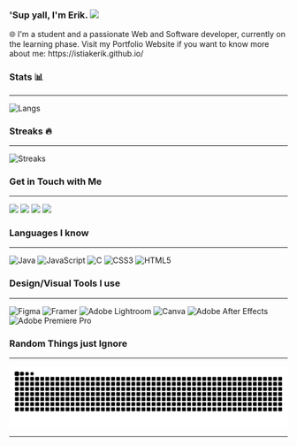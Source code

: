 ### 'Sup yall, I'm Erik. <img src = "https://raw.githubusercontent.com/MartinHeinz/MartinHeinz/master/wave.gif" width = 30px>



<p>🌐 I'm a student and a passionate Web and Software developer, currently on the learning phase. Visit my Portfolio Website if you want to know more about me:  https://istiakerik.github.io/ </p>
<p></p>




### Stats 📊

---
![Langs](https://github-readme-stats.vercel.app/api/top-langs/?username=istiakerik&show_icons=true&hide_border=false&theme=jolly&count_private=true&include_all_commits=true&layout=compact)


### Streaks 🔥

---
![Streaks](http://github-readme-streak-stats.herokuapp.com?user=istiakerik&theme=jolly&date_format=j%20M%5B%20Y%5D)


### Get in Touch with Me

---

 
<div> 
  <a href="https://www.instagram.com/istiakahmed.erik/" target="_blank"><img src="https://img.shields.io/badge/-Instagram-%23E4405F?style=for-the-badge&logo=instagram&logoColor=white" target="_blank"></a>
 <a href="https://discord.gg/" target="_blank"><img src="https://img.shields.io/badge/Discord-7289DA?style=for-the-badge&logo=discord&logoColor=white" target="_blank"></a> 
  <a href = "mailto:istiakahmederik@gmail.com"><img src="https://img.shields.io/badge/-Gmail-%23333?style=for-the-badge&logo=gmail&logoColor=white" target="_blank"></a>
  <a href="https://www.linkedin.com/" target="_blank"><img src="https://img.shields.io/badge/-LinkedIn-%230077B5?style=for-the-badge&logo=linkedin&logoColor=white" target="_blank"></a> 
  
</div>

### Languages I know

---


![Java](https://img.shields.io/badge/-Java-000?style=for-the-badge&logo=java)
![JavaScript](https://img.shields.io/badge/-JavaScript-000?style=for-the-badge&logo=javascript)
![C](https://img.shields.io/badge/c-000?style=for-the-badge&logo=c&logoColor=white)
![CSS3](https://img.shields.io/badge/-CSS3-000?style=for-the-badge&logo=css3)
![HTML5](https://img.shields.io/badge/-HTML5-000?style=for-the-badge&logo=html5)


### Design/Visual Tools I use

---
![Figma](https://img.shields.io/badge/-Figma-000?style=for-the-badge&logo=figma)
![Framer](https://img.shields.io/badge/-Framer-000?style=for-the-badge&logo=framer)
![Adobe Lightroom](https://img.shields.io/badge/-Adobe%20Lightroom-000?style=for-the-badge&logo=adobe%20lightroom)
![Canva](https://img.shields.io/badge/-Canva-000?style=for-the-badge&logo=canva)
![Adobe After Effects](https://img.shields.io/badge/-Adobe%20After%20Effects-000?style=for-the-badge&logo=Adobe%20After%20Effects&logoColor=white)
![Adobe Premiere Pro](https://img.shields.io/badge/Adobe%20Premiere%20Pro-000?style=for-the-badge&logo=Adobe%20Premiere%20Pro&logoColor=white)


### Random Things just Ignore

---

<p align="left">
<img src="https://github.com/VishwaGauravIn/VishwaGauravIn/blob/output/github-contribution-grid-snake.svg">
</p>

---
